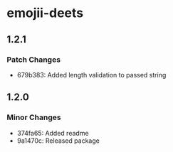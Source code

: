 # emojii-deets

## 1.2.1

### Patch Changes

- 679b383: Added length validation to passed string

## 1.2.0

### Minor Changes

- 374fa65: Added readme
- 9a1470c: Released package
